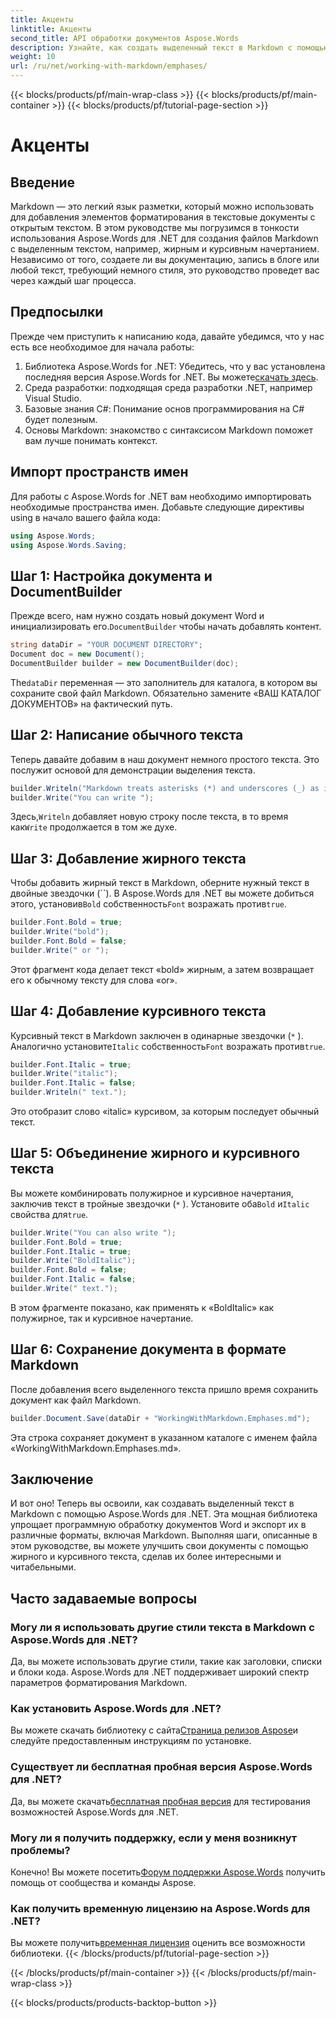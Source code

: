 ```yaml
---
title: Акценты
linktitle: Акценты
second_title: API обработки документов Aspose.Words
description: Узнайте, как создать выделенный текст в Markdown с помощью Aspose.Words для .NET. Это руководство охватывает жирный, курсивный и комбинированный стили с пошаговыми инструкциями.
weight: 10
url: /ru/net/working-with-markdown/emphases/
---
```


{{< blocks/products/pf/main-wrap-class >}}
{{< blocks/products/pf/main-container >}}
{{< blocks/products/pf/tutorial-page-section >}}

# Акценты

## Введение

Markdown — это легкий язык разметки, который можно использовать для добавления элементов форматирования в текстовые документы с открытым текстом. В этом руководстве мы погрузимся в тонкости использования Aspose.Words для .NET для создания файлов Markdown с выделенным текстом, например, жирным и курсивным начертанием. Независимо от того, создаете ли вы документацию, запись в блоге или любой текст, требующий немного стиля, это руководство проведет вас через каждый шаг процесса.

## Предпосылки

Прежде чем приступить к написанию кода, давайте убедимся, что у нас есть все необходимое для начала работы:

1.  Библиотека Aspose.Words for .NET: Убедитесь, что у вас установлена последняя версия Aspose.Words for .NET. Вы можете[скачать здесь](https://releases.aspose.com/words/net/).
2. Среда разработки: подходящая среда разработки .NET, например Visual Studio.
3. Базовые знания C#: Понимание основ программирования на C# будет полезным.
4. Основы Markdown: знакомство с синтаксисом Markdown поможет вам лучше понимать контекст.

## Импорт пространств имен

Для работы с Aspose.Words for .NET вам необходимо импортировать необходимые пространства имен. Добавьте следующие директивы using в начало вашего файла кода:

```csharp
using Aspose.Words;
using Aspose.Words.Saving;
```

## Шаг 1: Настройка документа и DocumentBuilder

Прежде всего, нам нужно создать новый документ Word и инициализировать его.`DocumentBuilder` чтобы начать добавлять контент.

```csharp
string dataDir = "YOUR DOCUMENT DIRECTORY";
Document doc = new Document();
DocumentBuilder builder = new DocumentBuilder(doc);
```

 The`dataDir` переменная — это заполнитель для каталога, в котором вы сохраните свой файл Markdown. Обязательно замените «ВАШ КАТАЛОГ ДОКУМЕНТОВ» на фактический путь.

## Шаг 2: Написание обычного текста

Теперь давайте добавим в наш документ немного простого текста. Это послужит основой для демонстрации выделения текста.

```csharp
builder.Writeln("Markdown treats asterisks (*) and underscores (_) as indicators of emphases.");
builder.Write("You can write ");
```

 Здесь,`Writeln` добавляет новую строку после текста, в то время как`Write` продолжается в том же духе.

## Шаг 3: Добавление жирного текста

 Чтобы добавить жирный текст в Markdown, оберните нужный текст в двойные звездочки (``). В Aspose.Words для .NET вы можете добиться этого, установив`Bold` собственность`Font` возражать против`true`.

```csharp
builder.Font.Bold = true;
builder.Write("bold");
builder.Font.Bold = false;
builder.Write(" or ");
```

Этот фрагмент кода делает текст «bold» жирным, а затем возвращает его к обычному тексту для слова «or».

## Шаг 4: Добавление курсивного текста

Курсивный текст в Markdown заключен в одинарные звездочки (`*` ). Аналогично установите`Italic` собственность`Font` возражать против`true`.

```csharp
builder.Font.Italic = true;
builder.Write("italic");
builder.Font.Italic = false;
builder.Writeln(" text.");
```

Это отобразит слово «italic» курсивом, за которым последует обычный текст.

## Шаг 5: Объединение жирного и курсивного текста

Вы можете комбинировать полужирное и курсивное начертания, заключив текст в тройные звездочки (`*` ). Установите оба`Bold` и`Italic` свойства для`true`.

```csharp
builder.Write("You can also write ");
builder.Font.Bold = true;
builder.Font.Italic = true;
builder.Write("BoldItalic");
builder.Font.Bold = false;
builder.Font.Italic = false;
builder.Write(" text.");
```

В этом фрагменте показано, как применять к «BoldItalic» как полужирное, так и курсивное начертание.

## Шаг 6: Сохранение документа в формате Markdown

После добавления всего выделенного текста пришло время сохранить документ как файл Markdown.

```csharp
builder.Document.Save(dataDir + "WorkingWithMarkdown.Emphases.md");
```

Эта строка сохраняет документ в указанном каталоге с именем файла «WorkingWithMarkdown.Emphases.md».

## Заключение

И вот оно! Теперь вы освоили, как создавать выделенный текст в Markdown с помощью Aspose.Words для .NET. Эта мощная библиотека упрощает программную обработку документов Word и экспорт их в различные форматы, включая Markdown. Выполняя шаги, описанные в этом руководстве, вы можете улучшить свои документы с помощью жирного и курсивного текста, сделав их более интересными и читабельными.

## Часто задаваемые вопросы

### Могу ли я использовать другие стили текста в Markdown с Aspose.Words для .NET?
Да, вы можете использовать другие стили, такие как заголовки, списки и блоки кода. Aspose.Words для .NET поддерживает широкий спектр параметров форматирования Markdown.

### Как установить Aspose.Words для .NET?
 Вы можете скачать библиотеку с сайта[Страница релизов Aspose](https://releases.aspose.com/words/net/)и следуйте предоставленным инструкциям по установке.

### Существует ли бесплатная пробная версия Aspose.Words для .NET?
 Да, вы можете скачать[бесплатная пробная версия](https://releases.aspose.com/) для тестирования возможностей Aspose.Words для .NET.

### Могу ли я получить поддержку, если у меня возникнут проблемы?
 Конечно! Вы можете посетить[Форум поддержки Aspose.Words](https://forum.aspose.com/c/words/8) получить помощь от сообщества и команды Aspose.

### Как получить временную лицензию на Aspose.Words для .NET?
 Вы можете получить[временная лицензия](https://purchase.aspose.com/temporary-license/) оценить все возможности библиотеки.
{{< /blocks/products/pf/tutorial-page-section >}}

{{< /blocks/products/pf/main-container >}}
{{< /blocks/products/pf/main-wrap-class >}}

{{< blocks/products/products-backtop-button >}}
